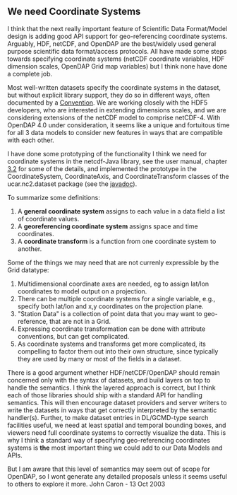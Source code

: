 ## We need Coordinate Systems

I think that the next really important feature of Scientific Data
Format/Model design is adding good API support for geo-referencing
coordinate systems. Arguably, HDF, netCDF, and OpenDAP are the
best/widely used general purpose scientific data format/access
protocols. All have made some steps towards specifying coordinate
systems (netCDF coordinate variables, HDF dimension scales, OpenDAP Grid
map variables) but I think none have done a complete job.

Most well-written datasets specify the coordinate systems in the
dataset, but without explicit library support, they do so in different
ways, often documented by a
[Convention](http://www.unidata.ucar.edu/packages/netcdf/conventions.html).
We are working closely with the HDF5 developers, who are interested in
extending dimensions scales, and we are considering extensions of the
netCDF model to comprise netCDF-4. With OpenDAP 4.0 under consideration,
it seems like a unique and fortuitous time for all 3 data models to
consider new features in ways that are compatible with each other.

I have done some prototyping of the functionality I think we need for
coordinate systems in the netcdf-Java library, see the user manual,
chapter
[3.2](http://www.unidata.ucar.edu/packages/netcdf-java/v2.1/NetcdfJavaUserManual.htm#_Toc42914935)
for some of the details, and implemented the prototype in the
CoordinateSystem, CoordinateAxis, and CoordinateTransform classes of the
ucar.nc2.dataset package (see the
[javadoc](http://www.unidata.ucar.edu/packages/netcdf-java/v2.1/javadoc/index.html)).

To summarize some definitions:

1.  A <b>general coordinate system</b> assigns to each value in a data
    field a list of coordinate values.
2.  A <b>georeferencing coordinate system</b> assigns space and time
    coordinates.
3.  A <b>coordinate transform</b> is a function from one coordinate
    system to another.

Some of the things we may need that are not currenly expressible by the
Grid datatype:

1.  Multidimensional coordinate axes are needed, eg to assign lat/lon
    coordinates to model output on a projection.
2.  There can be multiple coordinate systems for a single variable,
    e.g., specify both lat/lon and x,y coordinates on the projection
    plane.
3.  "Station Data" is a collection of point data that you may want to
    geo-reference, that are not in a Grid.
4.  Expressing coordinate transformation can be done with attribute
    conventions, but can get complicated.
5.  As coordinate systems and transforms get more complicated, its
    compelling to factor them out into their own structure, since
    typically they are used by many or most of the fields in a dataset.

There is a good argument whether HDF/netCDF/OpenDAP should remain
concerned only with the syntax of datasets, and build layers on top to
handle the semantics. I think the layered approach is correct, but I
think each of those libraries should ship with a standard API for
handling semantics. This will then encourage dataset providers and
server writers to write the datasets in ways that get correctly
interpreted by the semantic handler(s). Further, to make dataset entries
in DL/GCMD-type search facilities useful, we need at least spatial and
temporal bounding boxes, and viewers need full coordinate systems to
correctly visualize the data. This is why I think a standard way of
specifying geo-referencing coordinates systems is <b>the</b> most
important thing we could add to our Data Models and APIs.

But I am aware that this level of semantics may seem out of scope for
OpenDAP, so I wont generate any detailed proposals unless it seems
useful to others to explore it more. John Caron - 13 Oct 2003